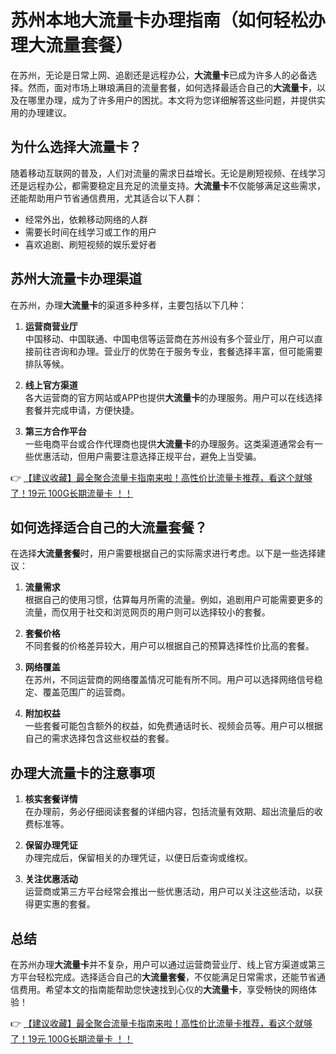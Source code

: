 # 苏州本地大流量卡办理指南（如何轻松办理大流量套餐）

在苏州，无论是日常上网、追剧还是远程办公，**大流量卡**已成为许多人的必备选择。然而，面对市场上琳琅满目的流量套餐，如何选择最适合自己的**大流量卡**，以及在哪里办理，成为了许多用户的困扰。本文将为您详细解答这些问题，并提供实用的办理建议。

## 为什么选择大流量卡？

随着移动互联网的普及，人们对流量的需求日益增长。无论是刷短视频、在线学习还是远程办公，都需要稳定且充足的流量支持。**大流量卡**不仅能够满足这些需求，还能帮助用户节省通信费用，尤其适合以下人群：

- 经常外出，依赖移动网络的人群
- 需要长时间在线学习或工作的用户
- 喜欢追剧、刷短视频的娱乐爱好者

## 苏州大流量卡办理渠道

在苏州，办理**大流量卡**的渠道多种多样，主要包括以下几种：

1. **运营商营业厅**  
   中国移动、中国联通、中国电信等运营商在苏州设有多个营业厅，用户可以直接前往咨询和办理。营业厅的优势在于服务专业，套餐选择丰富，但可能需要排队等候。

2. **线上官方渠道**  
   各大运营商的官方网站或APP也提供**大流量卡**的办理服务。用户可以在线选择套餐并完成申请，方便快捷。

3. **第三方合作平台**  
   一些电商平台或合作代理商也提供**大流量卡**的办理服务。这类渠道通常会有一些优惠活动，但用户需要注意选择正规平台，避免上当受骗。

👉 [【建议收藏】最全聚合流量卡指南来啦！高性价比流量卡推荐，看这个就够了！19元 100G长期流量卡 ！！](https://bit.ly/Liuliangka)

## 如何选择适合自己的大流量套餐？

在选择**大流量套餐**时，用户需要根据自己的实际需求进行考虑。以下是一些选择建议：

1. **流量需求**  
   根据自己的使用习惯，估算每月所需的流量。例如，追剧用户可能需要更多的流量，而仅用于社交和浏览网页的用户则可以选择较小的套餐。

2. **套餐价格**  
   不同套餐的价格差异较大，用户可以根据自己的预算选择性价比高的套餐。

3. **网络覆盖**  
   在苏州，不同运营商的网络覆盖情况可能有所不同。用户可以选择网络信号稳定、覆盖范围广的运营商。

4. **附加权益**  
   一些套餐可能包含额外的权益，如免费通话时长、视频会员等。用户可以根据自己的需求选择包含这些权益的套餐。

## 办理大流量卡的注意事项

1. **核实套餐详情**  
   在办理前，务必仔细阅读套餐的详细内容，包括流量有效期、超出流量后的收费标准等。

2. **保留办理凭证**  
   办理完成后，保留相关的办理凭证，以便日后查询或维权。

3. **关注优惠活动**  
   运营商或第三方平台经常会推出一些优惠活动，用户可以关注这些活动，以获得更实惠的套餐。

## 总结

在苏州办理**大流量卡**并不复杂，用户可以通过运营商营业厅、线上官方渠道或第三方平台轻松完成。选择适合自己的**大流量套餐**，不仅能满足日常需求，还能节省通信费用。希望本文的指南能帮助您快速找到心仪的**大流量卡**，享受畅快的网络体验！

👉 [【建议收藏】最全聚合流量卡指南来啦！高性价比流量卡推荐，看这个就够了！19元 100G长期流量卡 ！！](https://bit.ly/Liuliangka)